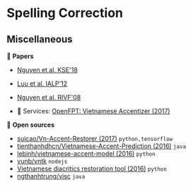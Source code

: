 # Spelling Correction

## Miscellaneous

:scroll: **Papers**

* [Nguyen et al. KSE'18](https://drive.google.com/file/d/1ZQVBzaDRJmtVwGSqMH8kGlDLUasKdikJ/view?usp=sharing)
* [Luu et al. IALP'12](http://box.jnlp.org/arc/12/12IALP-anh.pdf)
* [Nguyen et al. RIVF'08](https://drive.google.com/file/d/1RjQ7CJ-kJaULAEnIW9sGjDYXbyTDuAxZ/view?usp=sharing)

* :dizzy: Services: [OpenFPT: Vietnamese Accentizer (2017)](http://doc.openfpt.vn/#vietnamese-accentizer)

:file_folder: **Open sources**

* [suicao/Vn-Accent-Restorer (2017)](https://github.com/suicao/Vn-Accent-Restorer) `python,tensorflow`
* [tienthanhdhcn/Vietnamese-Accent-Prediction (2016)](https://github.com/tienthanhdhcn/Vietnamese-Accent-Prediction) `java` 
* [lebinh/vietnamese-accent-model (2016)](https://github.com/lebinh/vietnamese-accent-model) `python` 
* [vunb/vntk](https://github.com/vunb/vntk (2016)) `nodejs` 
* [Vietnamese diacritics restoration tool (2016)](https://github.com/kanjirz50/restore-tonemark) `python`
* [ngthanhtrung/visc](https://github.com/ngthanhtrung/visc (2016)) `java`
